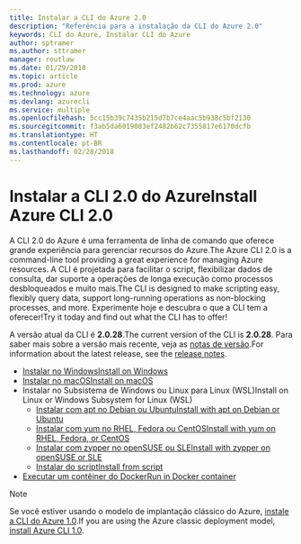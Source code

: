 ```yaml
---
title: Instalar a CLI do Azure 2.0
description: "Referência para a instalação da CLI do Azure 2.0"
keywords: CLI do Azure, Instalar CLI do Azure
author: sptramer
ms.author: sttramer
manager: routlaw
ms.date: 01/29/2018
ms.topic: article
ms.prod: azure
ms.technology: azure
ms.devlang: azurecli
ms.service: multiple
ms.openlocfilehash: 5cc15b39c7435b215d7b7ce4aac5b938c5bf2130
ms.sourcegitcommit: f3ab5da6019083ef2482b62c7355817e6170dcfb
ms.translationtype: HT
ms.contentlocale: pt-BR
ms.lasthandoff: 02/28/2018
---
```

# <a name="install-azure-cli-20"></a><span data-ttu-id="dd270-104">Instalar a CLI 2.0 do Azure</span><span class="sxs-lookup"><span data-stu-id="dd270-104">Install Azure CLI 2.0</span></span>

<span data-ttu-id="dd270-105">A CLI 2.0 do Azure é uma ferramenta de linha de comando que oferece grande experiência para gerenciar recursos do Azure.</span><span class="sxs-lookup"><span data-stu-id="dd270-105">The Azure CLI 2.0 is a command-line tool providing a great experience for managing Azure resources.</span></span> <span data-ttu-id="dd270-106">A CLI é projetada para facilitar o script, flexibilizar dados de consulta, dar suporte a operações de longa execução como processos desbloqueados e muito mais.</span><span class="sxs-lookup"><span data-stu-id="dd270-106">The CLI is designed to make scripting easy, flexibly query data, support long-running operations as non-blocking processes, and more.</span></span> <span data-ttu-id="dd270-107">Experimente hoje e descubra o que a CLI tem a oferecer!</span><span class="sxs-lookup"><span data-stu-id="dd270-107">Try it today and find out what the CLI has to offer!</span></span>

<span data-ttu-id="dd270-108">A versão atual da CLI é __2.0.28__.</span><span class="sxs-lookup"><span data-stu-id="dd270-108">The current version of the CLI is __2.0.28__.</span></span> <span data-ttu-id="dd270-109">Para saber mais sobre a versão mais recente, veja as [notas de versão](release-notes-azure-cli.md).</span><span class="sxs-lookup"><span data-stu-id="dd270-109">For information about the latest release, see the [release notes](release-notes-azure-cli.md).</span></span>

* [<span data-ttu-id="dd270-110">Instalar no Windows</span><span class="sxs-lookup"><span data-stu-id="dd270-110">Install on Windows</span></span>](install-azure-cli-windows.md)
* [<span data-ttu-id="dd270-111">Instalar no macOS</span><span class="sxs-lookup"><span data-stu-id="dd270-111">Install on macOS</span></span>](install-azure-cli-macos.md)
* <span data-ttu-id="dd270-112">Instalar no Subsistema de Windows ou Linux para Linux (WSL)</span><span class="sxs-lookup"><span data-stu-id="dd270-112">Install on Linux or Windows Subsystem for Linux (WSL)</span></span>
  * [<span data-ttu-id="dd270-113">Instalar com apt no Debian ou Ubuntu</span><span class="sxs-lookup"><span data-stu-id="dd270-113">Install with apt on Debian or Ubuntu</span></span>](install-azure-cli-apt.md)
  * [<span data-ttu-id="dd270-114">Instalar com yum no RHEL, Fedora ou CentOS</span><span class="sxs-lookup"><span data-stu-id="dd270-114">Install with yum on RHEL, Fedora, or CentOS </span></span>](install-azure-cli-yum.md)
  * [<span data-ttu-id="dd270-115">Instalar com zypper no openSUSE ou SLE</span><span class="sxs-lookup"><span data-stu-id="dd270-115">Install with zypper on openSUSE or SLE </span></span>](install-azure-cli-zypper.md)
  * [<span data-ttu-id="dd270-116">Instalar do script</span><span class="sxs-lookup"><span data-stu-id="dd270-116">Install from script</span></span>](install-azure-cli-linux.md)
* [<span data-ttu-id="dd270-117">Executar um contêiner do Docker</span><span class="sxs-lookup"><span data-stu-id="dd270-117">Run in Docker container</span></span>](run-azure-cli-docker.md)

> [!NOTE]
> <span data-ttu-id="dd270-118">Se você estiver usando o modelo de implantação clássico do Azure, [instale a CLI do Azure 1.0](/azure/cli-install-nodejs).</span><span class="sxs-lookup"><span data-stu-id="dd270-118">If you are using the Azure classic deployment model, [install Azure CLI 1.0](/azure/cli-install-nodejs).</span></span>

